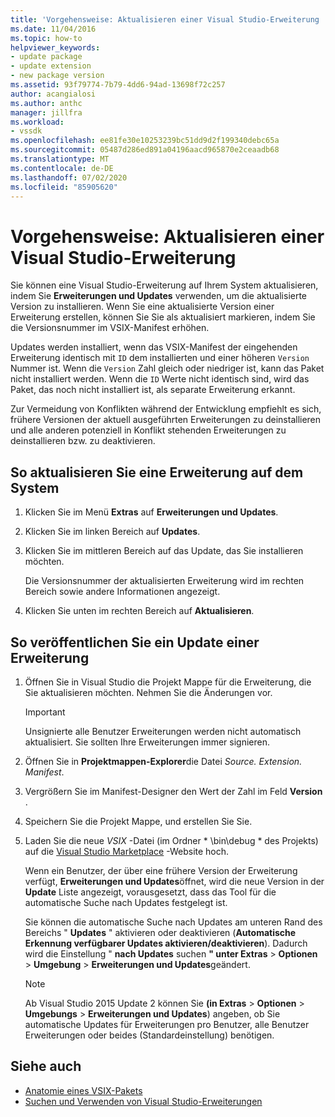 ```yaml
---
title: 'Vorgehensweise: Aktualisieren einer Visual Studio-Erweiterung | Microsoft-Dokumentation'
ms.date: 11/04/2016
ms.topic: how-to
helpviewer_keywords:
- update package
- update extension
- new package version
ms.assetid: 93f79774-7b79-4dd6-94ad-13698f72c257
author: acangialosi
ms.author: anthc
manager: jillfra
ms.workload:
- vssdk
ms.openlocfilehash: ee81fe30e10253239bc51dd9d2f199340debc65a
ms.sourcegitcommit: 05487d286ed891a04196aacd965870e2ceaadb68
ms.translationtype: MT
ms.contentlocale: de-DE
ms.lasthandoff: 07/02/2020
ms.locfileid: "85905620"
---
```

# <a name="how-to-update-a-visual-studio-extension"></a>Vorgehensweise: Aktualisieren einer Visual Studio-Erweiterung
Sie können eine Visual Studio-Erweiterung auf Ihrem System aktualisieren, indem Sie **Erweiterungen und Updates** verwenden, um die aktualisierte Version zu installieren. Wenn Sie eine aktualisierte Version einer Erweiterung erstellen, können Sie Sie als aktualisiert markieren, indem Sie die Versionsnummer im VSIX-Manifest erhöhen.

 Updates werden installiert, wenn das VSIX-Manifest der eingehenden Erweiterung identisch mit `ID` dem installierten und einer höheren `Version` Nummer ist. Wenn die `Version` Zahl gleich oder niedriger ist, kann das Paket nicht installiert werden. Wenn die `ID` Werte nicht identisch sind, wird das Paket, das noch nicht installiert ist, als separate Erweiterung erkannt.

 Zur Vermeidung von Konflikten während der Entwicklung empfiehlt es sich, frühere Versionen der aktuell ausgeführten Erweiterungen zu deinstallieren und alle anderen potenziell in Konflikt stehenden Erweiterungen zu deinstallieren bzw. zu deaktivieren.

## <a name="to-update-an-extension-on-your-system"></a>So aktualisieren Sie eine Erweiterung auf dem System

1. Klicken Sie im Menü **Extras** auf **Erweiterungen und Updates**.

2. Klicken Sie im linken Bereich auf **Updates**.

3. Klicken Sie im mittleren Bereich auf das Update, das Sie installieren möchten.

     Die Versionsnummer der aktualisierten Erweiterung wird im rechten Bereich sowie andere Informationen angezeigt.

4. Klicken Sie unten im rechten Bereich auf **Aktualisieren**.

## <a name="to-publish-an-update-of-an-extension"></a>So veröffentlichen Sie ein Update einer Erweiterung

1. Öffnen Sie in Visual Studio die Projekt Mappe für die Erweiterung, die Sie aktualisieren möchten. Nehmen Sie die Änderungen vor.

    > [!IMPORTANT]
    > Unsignierte alle Benutzer Erweiterungen werden nicht automatisch aktualisiert. Sie sollten Ihre Erweiterungen immer signieren.

2. Öffnen Sie in **Projektmappen-Explorer**die Datei *Source. Extension. Manifest*.

3. Vergrößern Sie im Manifest-Designer den Wert der Zahl im Feld **Version** .

4. Speichern Sie die Projekt Mappe, und erstellen Sie Sie.

5. Laden Sie die neue *VSIX* -Datei (im Ordner * \bin\debug \* des Projekts) auf die [Visual Studio Marketplace](https://marketplace.visualstudio.com/vs) -Website hoch.

     Wenn ein Benutzer, der über eine frühere Version der Erweiterung verfügt, **Erweiterungen und Updates**öffnet, wird die neue Version in der **Update** Liste angezeigt, vorausgesetzt, dass das Tool für die automatische Suche nach Updates festgelegt ist.

     Sie können die automatische Suche nach Updates am unteren Rand des Bereichs " **Updates** " aktivieren oder deaktivieren (**Automatische Erkennung verfügbarer Updates aktivieren/deaktivieren**). Dadurch wird die Einstellung " **nach Updates** suchen **" unter Extras**  >  **Optionen**  >  **Umgebung**  >  **Erweiterungen und Updates**geändert.

    > [!NOTE]
    > Ab Visual Studio 2015 Update 2 können Sie **(in Extras**  >  **Optionen**  >  **Umgebungs**  >  **Erweiterungen und Updates**) angeben, ob Sie automatische Updates für Erweiterungen pro Benutzer, alle Benutzer Erweiterungen oder beides (Standardeinstellung) benötigen.

## <a name="see-also"></a>Siehe auch
- [Anatomie eines VSIX-Pakets](../extensibility/anatomy-of-a-vsix-package.md)
- [Suchen und Verwenden von Visual Studio-Erweiterungen](../ide/finding-and-using-visual-studio-extensions.md)
